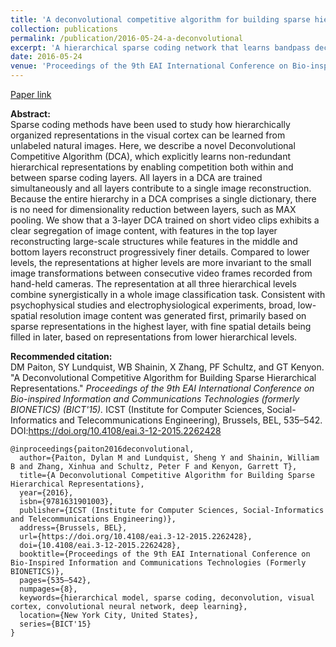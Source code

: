 ```yaml
---
title: 'A deconvolutional competitive algorithm for building sparse hierarchical representations'
collection: publications
permalink: /publication/2016-05-24-a-deconvolutional
excerpt: 'A hierarchical sparse coding network that learns bandpass decompositions of natural images.'
date: 2016-05-24
venue: 'Proceedings of the 9th EAI International Conference on Bio-inspired Information and Communications Technologies'
---
```


[Paper link](https://dl.acm.org/doi/abs/10.4108/eai.3-12-2015.2262428)

<strong>Abstract:</strong><br>
Sparse coding methods have been used to study how hierarchically organized representations in the visual cortex can be learned from unlabeled natural images. Here, we describe a novel Deconvolutional Competitive Algorithm (DCA), which explicitly learns non-redundant hierarchical representations by enabling competition both within and between sparse coding layers. All layers in a DCA are trained simultaneously and all layers contribute to a single image reconstruction. Because the entire hierarchy in a DCA comprises a single dictionary, there is no need for dimensionality reduction between layers, such as MAX pooling. We show that a 3-layer DCA trained on short video clips exhibits a clear segregation of image content, with features in the top layer reconstructing large-scale structures while features in the middle and bottom layers reconstruct progressively finer details. Compared to lower levels, the representations at higher levels are more invariant to the small image transformations between consecutive video frames recorded from hand-held cameras. The representation at all three hierarchical levels combine synergistically in a whole image classification task. Consistent with psychophysical studies and electrophysiological experiments, broad, low-spatial resolution image content was generated first, primarily based on sparse representations in the highest layer, with fine spatial details being filled in later, based on representations from lower hierarchical levels.

<strong>Recommended citation:</strong><br>
DM Paiton, SY Lundquist, WB Shainin, X Zhang, PF Schultz, and GT Kenyon. "A Deconvolutional Competitive Algorithm for Building Sparse Hierarchical Representations." <i>Proceedings of the 9th EAI International Conference on Bio-inspired Information and Communications Technologies (formerly BIONETICS) (BICT'15).</i> ICST (Institute for Computer Sciences, Social-Informatics and Telecommunications Engineering), Brussels, BEL, 535–542. DOI:https://doi.org/10.4108/eai.3-12-2015.2262428

```
@inproceedings{paiton2016deconvolutional,
  author={Paiton, Dylan M and Lundquist, Sheng Y and Shainin, William B and Zhang, Xinhua and Schultz, Peter F and Kenyon, Garrett T},
  title={A Deconvolutional Competitive Algorithm for Building Sparse Hierarchical Representations},
  year={2016},
  isbn={9781631901003},
  publisher={ICST (Institute for Computer Sciences, Social-Informatics and Telecommunications Engineering)},
  address={Brussels, BEL},
  url={https://doi.org/10.4108/eai.3-12-2015.2262428},
  doi={10.4108/eai.3-12-2015.2262428},
  booktitle={Proceedings of the 9th EAI International Conference on Bio-Inspired Information and Communications Technologies (Formerly BIONETICS)},
  pages={535–542},
  numpages={8},
  keywords={hierarchical model, sparse coding, deconvolution, visual cortex, convolutional neural network, deep learning},
  location={New York City, United States},
  series={BICT'15}
}
```
